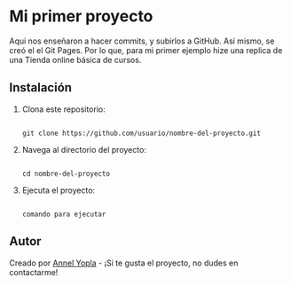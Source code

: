 # Mi primer proyecto

Aqui nos enseñaron a hacer commits, y subirlos a GitHub. Así mismo, se creó el el Git Pages.
Por lo que, para mi primer ejemplo hize una replica de una Tienda online básica de cursos. 

## Instalación

1. Clona este repositorio:

    ```

    git clone https://github.com/usuario/nombre-del-proyecto.git

    ```

2. Navega al directorio del proyecto:

    ```

    cd nombre-del-proyecto

    ```

3. Ejecuta el proyecto:

    ```

    comando para ejecutar

    ```

## Autor

Creado por [Annel Yopla](https://github.com/Annel-arch) - ¡Si te gusta el proyecto, no dudes en contactarme!
